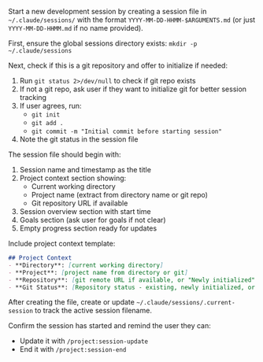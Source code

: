 Start a new development session by creating a session file in `~/.claude/sessions/` with the format `YYYY-MM-DD-HHMM-$ARGUMENTS.md` (or just `YYYY-MM-DD-HHMM.md` if no name provided).

First, ensure the global sessions directory exists: `mkdir -p ~/.claude/sessions`

Next, check if this is a git repository and offer to initialize if needed:
1. Run `git status 2>/dev/null` to check if git repo exists
2. If not a git repo, ask user if they want to initialize git for better session tracking
3. If user agrees, run:
   - `git init`
   - `git add .`
   - `git commit -m "Initial commit before starting session"`
4. Note the git status in the session file

The session file should begin with:
1. Session name and timestamp as the title
2. Project context section showing:
   - Current working directory
   - Project name (extract from directory name or git repo)
   - Git repository URL if available
3. Session overview section with start time
4. Goals section (ask user for goals if not clear)
5. Empty progress section ready for updates

Include project context template:
```markdown
## Project Context
- **Directory**: [current working directory]
- **Project**: [project name from directory or git]
- **Repository**: [git remote URL if available, or "Newly initialized" if just created]
- **Git Status**: [Repository status - existing, newly initialized, or none]
```

After creating the file, create or update `~/.claude/sessions/.current-session` to track the active session filename.

Confirm the session has started and remind the user they can:
- Update it with `/project:session-update`
- End it with `/project:session-end`